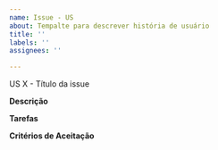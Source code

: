 ```yaml
---
name: Issue - US
about: Tempalte para descrever história de usuário
title: ''
labels: ''
assignees: ''

---
```


US X - Título da issue

**Descrição**

**Tarefas**

**Critérios de Aceitação**
